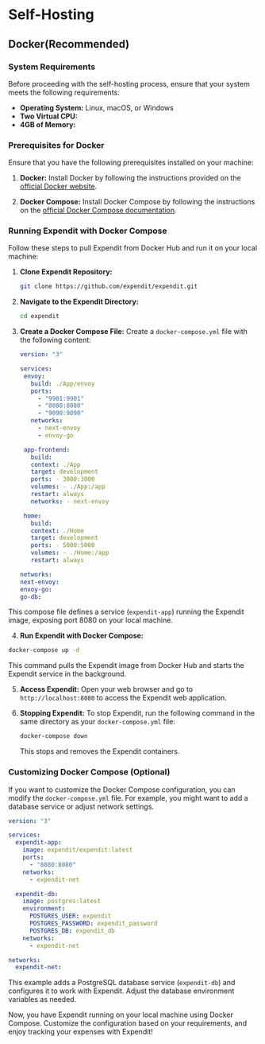 # Self-Hosting

## Docker(Recommended)

### System Requirements

Before proceeding with the self-hosting process, ensure that your system meets the following requirements:

- **Operating System:** Linux, macOS, or Windows
- **Two Virtual CPU:**
- **4GB of Memory:**

### Prerequisites for Docker

Ensure that you have the following prerequisites installed on your machine:

1. **Docker:** Install Docker by following the instructions provided on the [official Docker website](https://docs.docker.com/get-docker/).

2. **Docker Compose:** Install Docker Compose by following the instructions on the [official Docker Compose documentation](https://docs.docker.com/compose/install/).

### Running Expendit with Docker Compose

Follow these steps to pull Expendit from Docker Hub and run it on your local machine:

1. **Clone Expendit Repository:**

   ```bash
   git clone https://github.com/expendit/expendit.git
   ```

2. **Navigate to the Expendit Directory:**

   ```bash
   cd expendit
   ```

3. **Create a Docker Compose File:**
   Create a `docker-compose.yml` file with the following content:

   ```yaml
   version: "3"

   services:
    envoy:
      build: ./App/envoy
      ports:
        - "9901:9901"
        - "8080:8080"
        - "9090:9090"
      networks:
        - next-envoy
        - envoy-go

    app-frontend:
      build:
      context: ./App
      target: development
      ports: - 3000:3000
      volumes: - ./App:/app
      restart: always
      networks: - next-envoy

    home:
      build:
      context: ./Home
      target: development
      ports: - 5000:5000
      volumes: - ./Home:/app
      restart: always

   networks:
   next-envoy:
   envoy-go:
   go-db:
   ```

This compose file defines a service (`expendit-app`) running the Expendit image, exposing port 8080 on your local machine.

4. **Run Expendit with Docker Compose:**

```bash
docker-compose up -d
```

This command pulls the Expendit image from Docker Hub and starts the Expendit service in the background.

5. **Access Expendit:**
   Open your web browser and go to `http://localhost:8080` to access the Expendit web application.

6. **Stopping Expendit:**
   To stop Expendit, run the following command in the same directory as your `docker-compose.yml` file:

   ```bash
   docker-compose down
   ```

   This stops and removes the Expendit containers.

### Customizing Docker Compose (Optional)

If you want to customize the Docker Compose configuration, you can modify the `docker-compose.yml` file. For example, you might want to add a database service or adjust network settings.

```yaml
version: "3"

services:
  expendit-app:
    image: expendit/expendit:latest
    ports:
      - "8080:8080"
    networks:
      - expendit-net

  expendit-db:
    image: postgres:latest
    environment:
      POSTGRES_USER: expendit
      POSTGRES_PASSWORD: expendit_password
      POSTGRES_DB: expendit_db
    networks:
      - expendit-net

networks:
  expendit-net:
```

This example adds a PostgreSQL database service (`expendit-db`) and configures it to work with Expendit. Adjust the database environment variables as needed.

Now, you have Expendit running on your local machine using Docker Compose. Customize the configuration based on your requirements, and enjoy tracking your expenses with Expendit!
